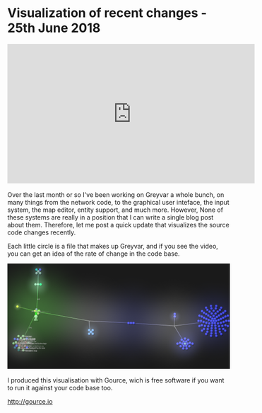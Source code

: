 # Visualization of recent changes - 25th June 2018

<iframe width="560" height="315" src="https://www.youtube.com/embed/AEKZ7v2lL0Y" frameborder="0" allow="autoplay; encrypted-media" allowfullscreen></iframe>

Over the last month or so I've been working on Greyvar a whole bunch, on many things from the network code, to the graphical user inteface, the input system, the map editor, entity support, and much more. However, None of these systems are really in a position that I can write a single blog post about them. Therefore, let me post a quick update that visualizes the source code changes recently.

Each little circle is a file that makes up Greyvar, and if you see the video, you can get an idea of the rate of change in the code base.

![gource](res/img/2018-06-25/gource1.png)

I produced this visualisation with Gource, wich is free software if you want to run it against your code base too.

http://gource.io

